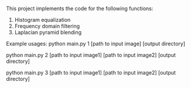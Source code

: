 
This project implements the code for the following functions:

1. Histogram equalization
2. Frequency domain filtering
3. Laplacian pyramid blending

Example usages:
python main.py 1 [path to input image] [output directory]

python main.py 2 [path to input image1] [path to input image2] [output directory]

python main.py 3 [path to input image1] [path to input image2] [output directory]



